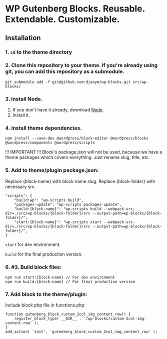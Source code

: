 # WP Gutenberg Blocks. Reusable. Extendable. Customizable.

## Installation

### 1. `cd` to the theme directory

### 2. Clone this repository to your theme. If you're already using git, you can add this repository as a submodule.
```
git submodule add -f git@github.com:djanym/wp-blocks.git src/wp-blocks/
```

### 3. Install Node.
1. If you don't have it already, download [Node](https://nodejs.org/en/).
2. Install it.

### 4. Install theme dependencies.
```
npm install --save-dev @wordpress/block-editor @wordpress/blocks @wordpress/components @wordpress/scripts
```

!!! IMPORTANT !!! Block's package.json will not be used, because we have a theme packages which covers everything. Just rename slug, title, etc.

### 5. Add to theme/plugin package.json:
Replace {block-name} with block name slug.
Replace {block-folder} with necessary src.
```
"scripts": {
    "build:wp": "wp-scripts build",
    "packages-update": "wp-scripts packages-update",
    "build:{block-name}": "wp-scripts build --webpack-src-dir=./src/wp-blocks/{block-folder}/src --output-path=wp-blocks/{block-folder}/",
    "start:{block-name}": "wp-scripts start --webpack-src-dir=./src/wp-blocks/{block-folder}/src --output-path=wp-blocks/{block-folder}/",
}
```

`start` for dev environment.

`build` for the final production version.

### 6. #3. Build block files:
```
npm run start:{block-name} // For dev environment
npm run build:{block-name} // For final production version
```

### 7. Add block to the theme/plugin:

Include block php file in functions.php:

```
function gutenberg_block_custom_2col_img_content_row() {
    register_block_type( __DIR__ . '/wp-blocks/custom-2col-img-content-row' );
}
add_action( 'init', 'gutenberg_block_custom_2col_img_content_row' );
```
